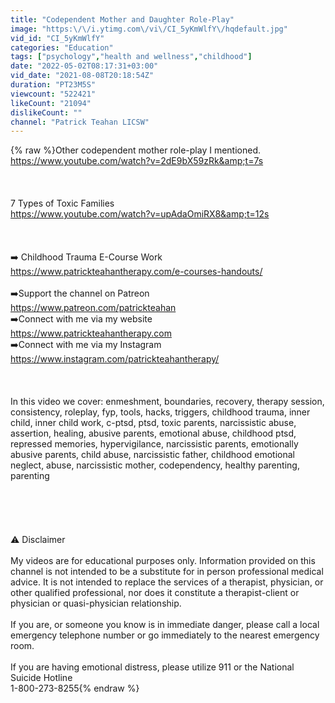 ```yaml
---
title: "Codependent Mother and Daughter Role-Play"
image: "https:\/\/i.ytimg.com\/vi\/CI_5yKmWlfY\/hqdefault.jpg"
vid_id: "CI_5yKmWlfY"
categories: "Education"
tags: ["psychology","health and wellness","childhood"]
date: "2022-05-02T08:17:31+03:00"
vid_date: "2021-08-08T20:18:54Z"
duration: "PT23M5S"
viewcount: "522421"
likeCount: "21094"
dislikeCount: ""
channel: "Patrick Teahan LICSW"
---
```

{% raw %}Other codependent mother role-play I mentioned. <br /><a rel="nofollow" target="blank" href="https://www.youtube.com/watch?v=2dE9bX59zRk&amp;t=7s">https://www.youtube.com/watch?v=2dE9bX59zRk&amp;t=7s</a><br /><br /><br /><br />7 Types of Toxic Families<br /><a rel="nofollow" target="blank" href="https://www.youtube.com/watch?v=upAdaOmiRX8&amp;t=12s">https://www.youtube.com/watch?v=upAdaOmiRX8&amp;t=12s</a><br /><br /><br /><br />➡️ Childhood Trauma E-Course Work<br /><a rel="nofollow" target="blank" href="https://www.patrickteahantherapy.com/e-courses-handouts/">https://www.patrickteahantherapy.com/e-courses-handouts/</a><br /><br />➡️Support the channel on Patreon<br /><a rel="nofollow" target="blank" href="https://www.patreon.com/patrickteahan">https://www.patreon.com/patrickteahan</a> <br />➡️Connect with me via my website<br /><a rel="nofollow" target="blank" href="https://www.patrickteahantherapy.com">https://www.patrickteahantherapy.com</a> <br />➡️Connect with me via my Instagram<br /><a rel="nofollow" target="blank" href="https://www.instagram.com/patrickteahantherapy/">https://www.instagram.com/patrickteahantherapy/</a><br /><br /><br /><br />In this video we cover: enmeshment, boundaries, recovery, therapy session, consistency, roleplay, fyp, tools, hacks, triggers, childhood trauma, inner child, inner child work,  c-ptsd,  ptsd, toxic parents, narcissistic abuse, assertion, healing, abusive parents, emotional abuse, childhood ptsd, repressed memories, hypervigilance, narcissistic parents, emotionally abusive parents, child abuse, narcissistic father, childhood emotional neglect, abuse, narcissistic mother, codependency, healthy parenting, parenting <br /><br /><br /><br /><br /><br />⚠️ Disclaimer<br /><br />My videos are for educational purposes only. Information provided on this channel is not intended to be a substitute for in person professional medical advice. It is not intended to replace the services of a therapist, physician, or other qualified professional, nor does it constitute a therapist-client or physician or quasi-physician relationship. <br /><br />If you are, or someone you know is in immediate danger, please call a local emergency telephone number or go immediately to the nearest emergency room. <br /><br />If you are having emotional distress, please utilize 911 or the National Suicide Hotline <br />1-800-273-8255{% endraw %}
